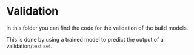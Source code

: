 # Validation

In this folder you can find the code for the validation of the build models.

This is done by using a trained model to predict the output of a validation/test set.